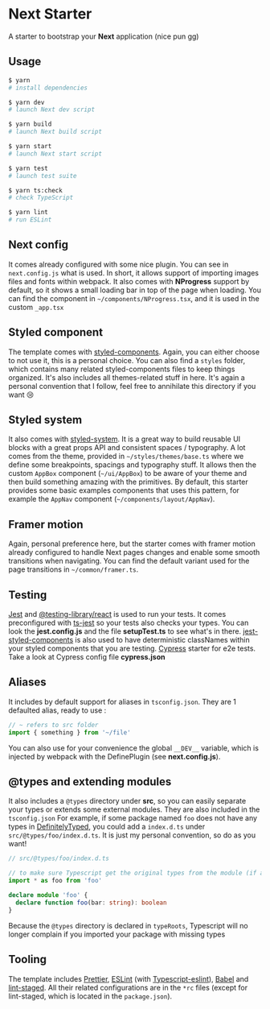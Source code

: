 # Next Starter

A starter to bootstrap your **Next** application (nice pun gg)

## Usage

```bash
$ yarn
# install dependencies

$ yarn dev
# launch Next dev script

$ yarn build
# launch Next build script

$ yarn start
# launch Next start script

$ yarn test
# launch test suite

$ yarn ts:check
# check TypeScript

$ yarn lint
# run ESLint
```

## Next config

It comes already configured with some nice plugin. You can see in `next.config.js` what is
used. In short, it allows support of importing images files and fonts within webpack.
It also comes with **NProgress** support by default, so it shows a small loading bar in top of
the page when loading. You can find the component in `~/components/NProgress.tsx`, and it is used in the
custom `_app.tsx`

## Styled component

The template comes with [styled-components](https://github.com/styled-components/styled-components).
Again, you can either choose to not use it, this is a personal choice.
You can also find a `styles` folder, which contains many related
styled-components files to keep things organized. It's also includes all themes-related stuff in here.
It's again a personal convention that I follow, feel free to annihilate this directory if you want 😢

## Styled system

It also comes with [styled-system](https://github.com/styled-system/styled-system). It is a great way to
build reusable UI blocks with a great props API and consistent spaces / typography.
A lot comes from the theme, provided in `~/styles/themes/base.ts` where we define some
breakpoints, spacings and typography stuff. It allows then the custom `AppBox` component (`~/ui/AppBox`)
to be aware of your theme and then build something amazing with the primitives.
By default, this starter provides some basic examples components that uses this pattern, for
example the `AppNav` component (`~/components/layout/AppNav`).

## Framer motion

Again, personal preference here, but the starter comes with framer motion already configured
to handle Next pages changes and enable some smooth transitions when navigating. You
can find the default variant used for the page transitions in `~/common/framer.ts`.

## Testing

[Jest](https://github.com/facebook/jest) and [@testing-library/react](https://github.com/testing-library/react-testing-library) is used to run your tests. It comes preconfigured
with [ts-jest](https://github.com/kulshekhar/ts-jest) so your tests also checks your types.
You can look the **jest.config.js** and the file **setupTest.ts** to see what's in there.
[jest-styled-components](https://github.com/styled-components/jest-styled-components) is also used to have deterministic classNames
within your styled components that you are testing.
[Cypress](https://cypress.io) starter for e2e tests. Take a look at Cypress config file **cypress.json**

## Aliases

It includes by default support for aliases in `tsconfig.json`.
They are 1 defaulted alias, ready to use :

```typescript
// ~ refers to src folder
import { something } from '~/file'
```

You can also use for your convenience the global `__DEV__` variable, which is
injected by webpack with the DefinePlugin (see **next.config.js**).

## @types and extending modules

It also includes a `@types` directory under **src**, so you can easily
separate your types or extends some external modules. They are also included in the `tsconfig.json`
For example, if some package named `foo` does not have any types in [DefinitelyTyped](https://definitelytyped.org/), you could
add a `index.d.ts` under `src/@types/foo/index.d.ts`. It is just my personal convention, so do as you want!

```typescript
// src/@types/foo/index.d.ts

// to make sure Typescript get the original types from the module (if any)
import * as foo from 'foo'

declare module 'foo' {
  declare function foo(bar: string): boolean
}
```

Because the `@types` directory is declared in `typeRoots`, Typescript will no longer complain if you imported your package with missing types

## Tooling

The template includes [Prettier](https://prettier.io/), [ESLint](https://eslint.org/) (with [Typescript-eslint](https://github.com/typescript-eslint/typescript-eslint)), [Babel](https://babeljs.io/) and [lint-staged](https://github.com/okonet/lint-staged).
All their related configurations are in the `*rc` files (except for lint-staged, which is located in the `package.json`).
